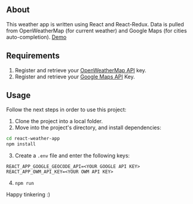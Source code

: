 ## About

This weather app is written using React and React-Redux.
Data is pulled from OpenWeatherMap (for current weather) and Google Maps (for cities auto-completion).
[Demo](https://weather-app-demo.asafbiton.com)

## Requirements

1. Register and retrieve your [OpenWeatherMap API](https://openweathermap.org/api) key.
2. Register and retrieve your [Google Maps API](https://developers.google.com/maps/documentation/) Key.

## Usage

Follow the next steps in order to use this project:<br>

1. Clone the project into a local folder.
2. Move into the project's directory, and install dependencies:

```bash
cd react-weather-app
npm install
```

3. Create a `.env` file and enter the following keys:

```
REACT_APP_GOOGLE_GEOCODE_API=<YOUR GOOGLE API KEY>
REACT_APP_OWM_API_KEY=<YOUR OWM API KEY>
```

4. `npm run`

Happy tinkering :)

